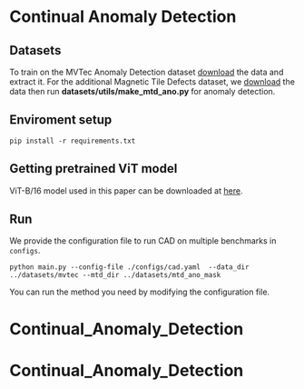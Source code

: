 # Continual Anomaly Detection

## Datasets
To train on the MVTec Anomaly Detection dataset [download](https://www.mvtec.com/company/research/datasets/mvtec-ad) 
the data and extract it. For the additional Magnetic Tile Defects dataset, we [download](https://github.com/abin24/Magnetic-tile-defect-datasets.) the data then run **datasets/utils/make_mtd_ano.py** for anomaly detection.

## Enviroment setup
```
pip install -r requirements.txt
```

## Getting pretrained ViT model
ViT-B/16 model used in this paper can be downloaded at [here](https://storage.googleapis.com/vit_models/sam/ViT-B_16.npz).

## Run
We provide the configuration file to run CAD on multiple benchmarks in `configs`.

```
python main.py --config-file ./configs/cad.yaml  --data_dir ../datasets/mvtec --mtd_dir ../datasets/mtd_ano_mask
```
You can run the method you need by modifying the configuration file.



# Continual_Anomaly_Detection
# Continual_Anomaly_Detection
